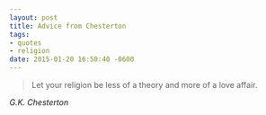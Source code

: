```yaml
---
layout: post
title: Advice from Chesterton
tags:
- quotes
- religion
date: 2015-01-20 16:50:40 -0600
---
```

<blockquote class="big">Let your religion be less of a theory and more of a love affair.</blockquote>

<cite class="big">G.K. Chesterton</cite>


